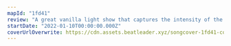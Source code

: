 ```yaml
---
mapId: "1fd41"
review: "A great vanilla light show that captures the intensity of the song without compromising readability  and patterns that flow with solid emphasis and movement make this map stand out!  The well spaced full difficulty spread from 7.3 to 2.8 nps means it can be enjoyed by everybody!"
startDate: "2022-01-10T00:00:00.000Z"
coverUrlOverwrite: https://cdn.assets.beatleader.xyz/songcover-1fd41-cover.jpg
---
```

